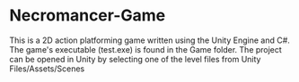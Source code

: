 # Necromancer-Game
This is a 2D action platforming game written using the Unity Engine and C#. The game's executable (test.exe) is found in the Game folder. The project can be opened in Unity by selecting one of the level files from Unity Files/Assets/Scenes
